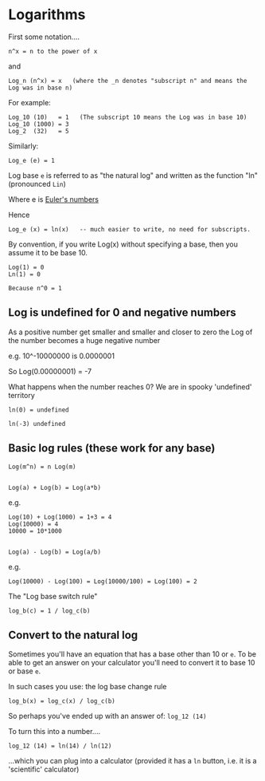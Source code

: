# Logarithms


First some notation....

	n^x = n to the power of x

and

	Log_n (n^x) = x   (where the _n denotes "subscript n" and means the Log was in base n)


For example:

	Log_10 (10)	  = 1   (The subscript 10 means the Log was in base 10)
	Log_10 (1000) = 3
	Log_2  (32)   = 5



Similarly:

	Log_e (e) = 1

Log base `e` is referred to as "the natural log" and written as the function "ln" (pronounced `Lin`)

Where e is [Euler's numbers](eulers_number.md)


Hence

	Log_e (x) = ln(x)   -- much easier to write, no need for subscripts.

By convention, if you write Log(x) without specifying a base, then you assume it to be base 10.


	Log(1) = 0
	Ln(1) = 0

	Because n^0 = 1


## Log is undefined for 0 and negative numbers

As a positive number get smaller and smaller and closer to zero the Log of the number becomes a huge negative number

e.g. 10^-10000000   is 0.0000001

So   Log(0.00000001) = -7

What happens when the number reaches 0? We are in spooky 'undefined' territory


	ln(0) = undefined

	ln(-3) undefined





## Basic log rules (these work for any base)

	Log(m^n) = n Log(m)


	Log(a) + Log(b) = Log(a*b)

e.g.

	Log(10) + Log(1000) = 1+3 = 4
	Log(10000) = 4
	10000 = 10*1000


	Log(a) - Log(b) = Log(a/b)

e.g.

	Log(10000) - Log(100) = Log(10000/100) = Log(100) = 2


The "Log base switch rule"


	log_b(c) = 1 / log_c(b)



## Convert to the natural log


Sometimes you'll have an equation that has a base other than 10 or `e`. To be able to get an answer on your calculator you'll need to convert it to base 10 or base `e`.

In such cases you use: the log base change rule

	log_b(x) = log_c(x) / log_c(b)

So perhaps you've ended up with an answer of: `log_12 (14)`

To turn this into a number....

	log_12 (14) = ln(14) / ln(12)

...which you can plug into a calculator (provided it has a `ln` button, i.e. it is a 'scientific' calculator)





